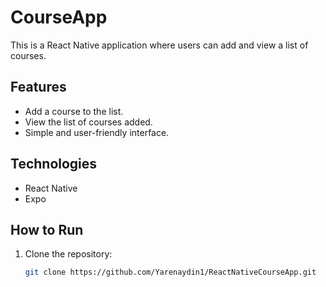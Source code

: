 # CourseApp

This is a React Native application where users can add and view a list of courses.

## Features
- Add a course to the list.
- View the list of courses added.
- Simple and user-friendly interface.

## Technologies
- React Native
- Expo

## How to Run
1. Clone the repository:
   ```bash
   git clone https://github.com/Yarenaydin1/ReactNativeCourseApp.git
